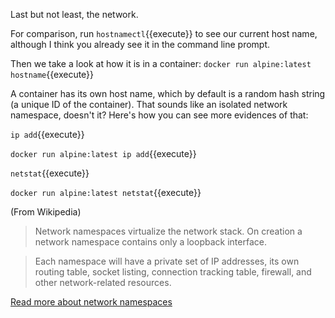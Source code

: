 Last but not least, the network.

For comparison, run `hostnamectl`{{execute}} to see our current host name, although I think you already see it in the command line prompt.

Then we take a look at how it is in a container: `docker run alpine:latest hostname`{{execute}}

A container has its own host name, which by default is a random hash string (a unique ID of the container). That sounds like an isolated network namespace, doesn't it? Here's how you can see more evidences of that:

`ip add`{{execute}}

`docker run alpine:latest ip add`{{execute}}

`netstat`{{execute}}

`docker run alpine:latest netstat`{{execute}}

(From Wikipedia)

> Network namespaces virtualize the network stack. On creation a network namespace contains only a loopback interface.

> Each namespace will have a private set of IP addresses, its own routing table, socket listing, connection tracking table, firewall, and other network-related resources.

[Read more about network namespaces][wiki-netns]

[wiki-netns]: https://en.wikipedia.org/wiki/Linux_namespaces#Network_(net)
